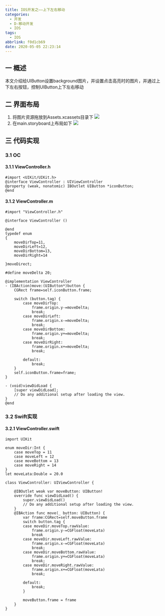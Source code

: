 ```yaml
---
title: IOS开发之——上下左右移动
categories:
  - 开发
  - D-移动开发
  - IOS
tags:
  - IOS
abbrlink: f0d1cb69
date: 2020-05-05 22:23:14
---
```

## 一 概述

本文介绍给UIButton设置background图片，并设置点击高亮时的图片，并通过上下左右按钮，控制UIButton上下左右移动

<!--more-->

## 二 界面布局

1. 将图片资源拖放到Assets.xcassets目录下
   ![][1]
2. 在main.storyboard上布局如下
   ![][2]

## 三 代码实现

### 3.1 OC

#### 3.1.1 ViewController.h

```
#import <UIKit/UIKit.h>
@interface ViewController : UIViewController
@property (weak, nonatomic) IBOutlet UIButton *iconButton;
@end
```

#### 3.1.2 ViewController.m

```
#import "ViewController.h"

@interface ViewController ()

@end
typedef enum
{
    moveDirTop=11,
    moveDirLeft=12,
    moveDirBottom=13,
    moveDirRight=14
    
}moveDirect;

#define moveDelta 20;

@implementation ViewController
- (IBAction)move:(UIButton*)button {
    CGRect frame=self.iconButton.frame;
    
    switch (button.tag) {
        case moveDirTop:
            frame.origin.y-=moveDelta;
            break;
        case moveDirLeft:
            frame.origin.x-=moveDelta;
            break;
        case moveDirBottom:
            frame.origin.y+=moveDelta;
            break;
        case moveDirRight:
            frame.origin.x+=moveDelta;
            break;
            
        default:
            break;
    }
    self.iconButton.frame=frame; 
}

- (void)viewDidLoad {
    [super viewDidLoad];
    // Do any additional setup after loading the view.
}
@end
```

### 3.2 Swift实现

#### 3.2.1 ViewController.swift

```
import UIKit

enum moveDir:Int {
    case moveTop = 11
    case moveLeft = 12
    case moveBottom = 13
    case moveRight = 14
}
let moveLata:Double = 20.0

class ViewController: UIViewController {

    @IBOutlet weak var moveButton: UIButton!
    override func viewDidLoad() {
        super.viewDidLoad()
        // Do any additional setup after loading the view.
    }
    @IBAction func move(_ button: UIButton) {
        var frame:CGRect=self.moveButton.frame
        switch button.tag {
        case moveDir.moveTop.rawValue:
            frame.origin.y-=CGFloat(moveLata)
            break
        case moveDir.moveLeft.rawValue:
            frame.origin.x-=CGFloat(moveLata)
            break;
        case moveDir.moveBottom.rawValue:
            frame.origin.y+=CGFloat(moveLata)
            break;
        case moveDir.moveRight.rawValue:
            frame.origin.x+=CGFloat(moveLata)
            break;
            
        default:
            break;
        }
        
        moveButton.frame = frame
    }   
}
```


[1]:https://cdn.jsdelivr.net/gh/PGzxc/CDN/blog-ios/ios-move-assets-xcassets-resource.png
[2]:https://cdn.jsdelivr.net/gh/PGzxc/CDN/blog-ios/ios-move-main-storyboard-view.png